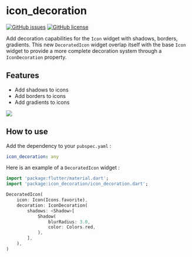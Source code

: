 # icon_decoration

[![GitHub issues](https://img.shields.io/github/issues/TesteurManiak/icon_decoration)](https://github.com/TesteurManiak/icon_decoration/issues)
[![GitHub license](https://img.shields.io/github/license/TesteurManiak/icon_decoration)](https://github.com/TesteurManiak/icon_decoration/blob/main/LICENSE)

Add decoration capabilities for the `Icon` widget with shadows, borders, gradients. This new `DecoratedIcon` widget overlap itself with the base `Icon` widget to provide a more complete decoration system through a `IconDecoration` property.

## Features

* Add shadows to icons
* Add borders to icons
* Add gradients to icons

![](https://raw.githubusercontent.com/TesteurManiak/icon_decoration/main/test/goldens/shadow_base_widget.png)

## How to use

Add the dependency to your `pubspec.yaml` :

```yaml
icon_decoration: any
```

Here is an example of a `DecoratedIcon` widget :

```dart
import 'package:flutter/material.dart';
import 'package:icon_decoration/icon_decoration.dart';

DecoratedIcon(
    icon: Icon(Icons.favorite),
    decoration: IconDecoration(
        shadows: <Shadow>[
            Shadow(
                blurRadius: 3.0,
                color: Colors.red,
            ),
        ],
    ),
)
```

